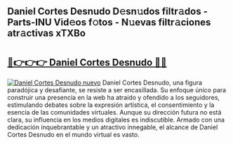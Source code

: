 ## Daniel Cortes Desnudo D𝚎sn𝚞dos filtr𝚊dos - Parts-INU Vid𝚎os f𝚘tos - N𝚞evas filtr𝚊ciones atr𝚊ctivas xTXBo

# <h2><a href="http://mbcep5.tromn.icu/?c=Daniel+Cortes+Desnudo">🔗👉👉👉 Daniel Cortes Desnudo 🔗🔗</a></h2>

[![Daniel Cortes Desnudo nuevo](https://i.imgur.com/pEAQMta.gif)](http://mbcep5.tromn.icu/?c=Daniel+Cortes+Desnudo)
Daniel Cortes Desnudo, una figura paradójica y desafiante, se resiste a ser encasillada. Su enfoque único para construir una presencia en la web ha atraído y ofendido a los seguidores, estimulando debates sobre la expresión artística, el consentimiento y la esencia de las comunidades virtuales. Aunque su dirección futura no está clara, su influencia en los medios digitales es indiscutible. Armado con una dedicación inquebrantable y un atractivo innegable, el alcance de Daniel Cortes Desnudo en el mundo virtual es vasto.

